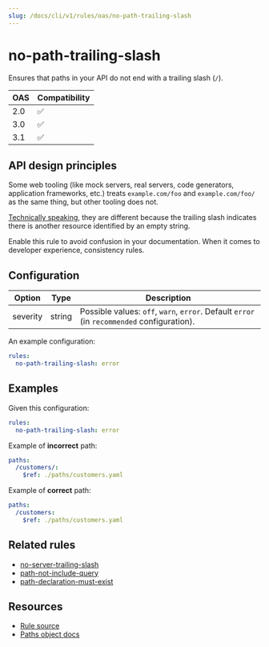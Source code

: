 ```yaml
---
slug: /docs/cli/v1/rules/oas/no-path-trailing-slash
---
```


# no-path-trailing-slash

Ensures that paths in your API do not end with a trailing slash (`/`).

| OAS | Compatibility |
| --- | ------------- |
| 2.0 | ✅            |
| 3.0 | ✅            |
| 3.1 | ✅            |

## API design principles

Some web tooling (like mock servers, real servers, code generators, application frameworks, etc.) treats `example.com/foo` and `example.com/foo/` as the same thing, but other tooling does not.

[Technically speaking](https://www.rfc-editor.org/rfc/rfc8820#name-uri-paths), they are different because the trailing slash indicates there is another resource identified by an empty string.

Enable this rule to avoid confusion in your documentation.
When it comes to developer experience, consistency rules.

## Configuration

| Option   | Type   | Description                                                                                |
| -------- | ------ | ------------------------------------------------------------------------------------------ |
| severity | string | Possible values: `off`, `warn`, `error`. Default `error` (in `recommended` configuration). |

An example configuration:

```yaml
rules:
  no-path-trailing-slash: error
```

## Examples

Given this configuration:

```yaml
rules:
  no-path-trailing-slash: error
```

Example of **incorrect** path:

```yaml
paths:
  /customers/:
    $ref: ./paths/customers.yaml
```

Example of **correct** path:

```yaml
paths:
  /customers:
    $ref: ./paths/customers.yaml
```

## Related rules

- [no-server-trailing-slash](./no-server-trailing-slash.md)
- [path-not-include-query](./path-not-include-query.md)
- [path-declaration-must-exist](./path-declaration-must-exist.md)

## Resources

- [Rule source](https://github.com/Redocly/redocly-cli/blob/main/packages/core/src/rules/common/no-path-trailing-slash.ts)
- [Paths object docs](https://redocly.com/docs/openapi-visual-reference/paths/)

